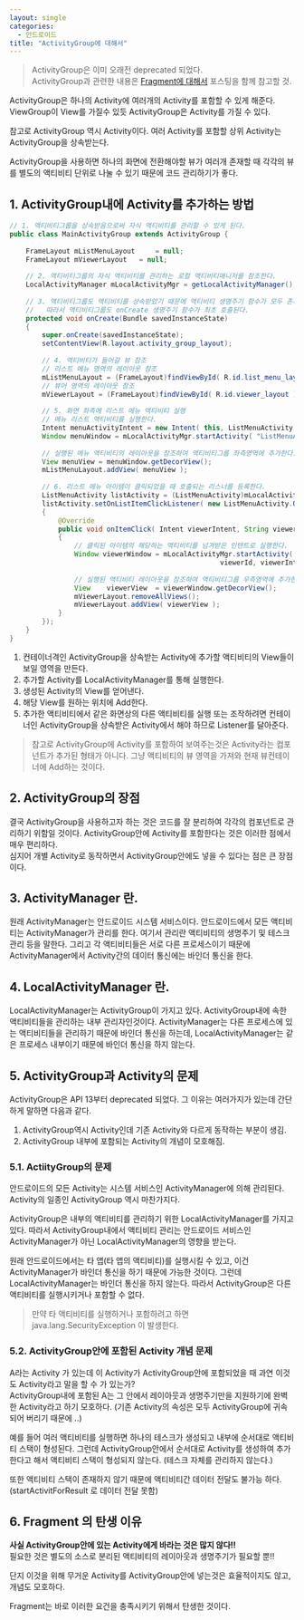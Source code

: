 ```yaml
---
layout: single
categories: 
  - 안드로이드
title: "ActivityGroup에 대해서"
---
```


> ActivityGroup은 이미 오래전 deprecated 되었다. <br>
> ActivityGroup과 관련한 내용은 [Fragment에 대해서](https://kimss1502.github.io/%EC%95%88%EB%93%9C%EB%A1%9C%EC%9D%B4%EB%93%9C/Fragment%EC%97%90-%EB%8C%80%ED%95%B4%EC%84%9C/) 포스팅을 함께 참고할 것.

 ActivityGroup은 하나의 Activity에 여러개의 Activity를 포함할 수 있게 해준다. ViewGroup이 View를 가질수 있듯 ActivityGroup은 Activity를 가질 수 있다. </br>
 
 참고로 ActivityGroup 역시  Activity이다. 여러 Activity를 포함할 상위 Activity는 ActivityGroup을 상속받는다. </br>
 
 ActivityGroup을 사용하면 하나의 화면에 전환해야할 뷰가 여러개 존재할 때 각각의 뷰를 별도의 액티비티 단위로 나눌 수 있기 때문에 코드 관리하기가 좋다.
 

## 1. ActivityGroup내에 Activity를 추가하는 방법
```java
// 1. 액티비티그룹을 상속받음으로써 자식 액티비티를 관리할 수 있게 된다.
public class MainActivityGroup extends ActivityGroup {
 
	FrameLayout mListMenuLayout     = null;
	FrameLayout mViewerLayout   = null;
   
	// 2. 액티비티그룹의 자식 액티비티를 관리하는 로컬 액티비티매니저를 참조한다.
	LocalActivityManager mLocalActivityMgr = getLocalActivityManager();
   
	// 3. 액티비티그룹도 액티비티를 상속받았기 때문에 액티비티 생명주기 함수가 모두 존재한다. 
	//   따라서 액티비티그룹도 onCreate 생명주기 함수가 최초 호출된다.
	protected void onCreate(Bundle savedInstanceState)
	{
	    super.onCreate(savedInstanceState);
	    setContentView(R.layout.activity_group_layout);
	   
	    // 4. 액티비티가 들어갈 뷰 참조
	    // 리스트 메뉴 영역의 레이아웃 참조
	    mListMenuLayout = (FrameLayout)findViewById( R.id.list_menu_layout );
	    // 뷰어 영역의 레이아웃 참조
	    mViewerLayout = (FrameLayout)findViewById( R.id.viewer_layout );
	   
	    // 5. 화면 좌측에 리스트 메뉴 액티비티 실행
	    // 메뉴 리스트 액티비티를 실행한다.
	    Intent menuActivityIntent = new Intent( this, ListMenuActivity.class ); 
	    Window menuWindow = mLocalActivityMgr.startActivity( "ListMenuActivity", menuActivityIntent );
	   
	    // 실행된 메뉴 액티비티의 레이아웃을 참조하여 액티비티그룹 좌측영역에 추가한다.
	    View menuView = menuWindow.getDecorView();
	    mListMenuLayout.addView( menuView );
	
	    // 6. 리스트 메뉴 아이템이 클릭되었을 때 호출되는 리스너를 등록한다.
	    ListMenuActivity listActivity = (ListMenuActivity)mLocalActivityMgr.getActivity( "ListMenuActivity" );
	    listActivity.setOnListItemClickListener( new ListMenuActivity.OnListItemClickListener()
	    {
	        @Override
	        public void onItemClick( Intent viewerIntent, String viewerId )
	        {
	            // 클릭된 아이템의 해당하는 액티비티를 넘겨받은 인텐트로 실행한다.
	            Window viewerWindow = mLocalActivityMgr.startActivity(
	                                                viewerId, viewerIntent );
	           
	            // 실행된 액티비티 레이아웃을 참조하여 액티비티그룹 우측영역에 추가한다.
	            View    viewerView  = viewerWindow.getDecorView();
	            mViewerLayout.removeAllViews();
	            mViewerLayout.addView( viewerView );
	        }
	    });
	}
}

```
    
  1. 컨테이너격인 ActivityGroup을 상속받는 Activity에 추가할 액티비티의 View들이 보일 영역을 만든다. 
  2. 추가할 Activity를 LocalActivityManager를 통해 실행한다. 
  3. 생성된 Activity의 View를 얻어낸다.
  4. 해당 View를 원하는 위치에 Add한다.
  5. 추가한 액티비티에서 같은 화면상의 다른 액티비티를 실행 또는 조작하려면 컨테이너인 ActivityGroup을 상속받은 Activity에서 해야 하므로 Listener를 달아준다.

> 참고로 ActivityGroup에 Activity를 포함하여 보여주는것은 Activity라는 컴포넌트가 추가된 형태가 아니다. 그냥 액티비티의 뷰 영역을 가져와 현재 뷰컨테이너에 Add하는 것이다. 


## 2. ActivityGroup의 장점
 결국 ActivityGroup을 사용하고자 하는 것은 코드를 잘 분리하여 각각의 컴포넌트로 관리하기 위함일 것이다. ActivityGroup안에 Activity를 포함한다는 것은 이러한 점에서 매우 편리하다. </br>
 심지어 개별 Activity로 동작하면서 ActivityGroup안에도 넣을 수 있다는 점은 큰 장점이다.
 
 
## 3. ActivityManager 란.
 원래 ActivityManager는 안드로이드 시스템 서비스이다. 안드로이드에서 모든 액티비티는 ActivityManager가 관리를 한다. 여기서 관리란 액티비티의 생명주기 및 테스크 관리 등을 말한다.
 그리고 각 액티비티들은 서로 다른 프로세스이기 때문에 ActivityManager에서 Activity간의 데이터 통신에는 바인더 통신을 한다. </br>
 
## 4. LocalActivityManager 란.
 LocalActivityManager는 ActivityGroup이 가지고 있다. ActivityGroup내에 속한 액티비티들을 관리하는 내부 관리자인것이다. ActivityManager는 다른 프로세스에 있는 액티비티들을 관리하기 때문에 바인더 통신을 하는데, LocalActivityManager는 같은 프로세스 내부이기 때문에 바인더 통신을 하지 않는다.
 
## 5. ActivityGroup과 Activity의 문제
 ActivityGroup은 API 13부터 deprecated 되었다. 그 이유는 여러가지가 있는데 간단하게 말하면 다음과 같다.
 
 1. ActivityGroup역시 Activity인데 기존 Activity와 다르게 동작하는 부분이 생김.
 2. ActivityGroup 내부에 포함되는 Activity의 개념이 모호해짐.

 
### 5.1. ActiityGroup의 문제
 안드로이드의 모든 Activity는 시스템 서비스인 ActivityManager에 의해 관리된다. Activity의 일종인 ActivityGroup 역시 마찬가지다. </br>
 
 ActivityGroup은 내부의 액티비티를 관리하기 위한 LocalActivityManager를 가지고 있다. 따라서 ActivityGroup내에서 액티비티 관리는 안드로이드 서비스인 ActivityManager가 아닌 LocalActivityManager의 영향을 받는다. </br>
 
 원래 안드로이드에서는 타 앱(타 앱의 액티비티)를 실행시킬 수 있고, 이건 ActivityManager가 바인더 통신을 하기 때문에 가능한 것이다. 그런데 LocalActivityManager는 바인더 통신을 하지 않는다. 따라서 ActivityGroup은 다른 액티비티를 실행시키거나 포함할 수 없다.
 
> 만약 타 액티비티를 실행하거나 포함하려고 하면 java.lang.SecurityException 이 발생한다.

### 5.2. ActivityGroup안에 포함된 Activity 개념 문제
 A라는 Activity 가 있는데 이 Activity가 ActivityGroup안에 포함되었을 때 과연 이것도 Activity라고 말을 할 수 가 있는가? </br>
 ActivityGroup내에 포함된 A는 그 안에서 레이아웃과 생명주기만을 지원하기에 완벽한 Activity라고 하기 모호하다. (기존 Activity의 속성은 모두 ActivityGroup에 귀속되어 버리기 때문에 ..)
 
 예를 들어 여러 액티비티를 실행하면 하나의 테스크가 생성되고 내부에 순서대로 액티비티 스택이 형성된다.
 그런데 ActivityGroup안에서 순서대로 Activity를 생성하여 추가한다고 해서 액티비티 스택이 형성되지 않는다. (테스크 자체를 관리하지 않는다.)
 
 또한 액티비티 스택이 존재하지 않기 때문에 액티비티간 데이터 전달도 불가능 하다. (startActivitForResult 로 데이터 전달 못함)
 

## 6. Fragment 의 탄생 이유 

**사실 ActivityGroup안에 있는 Activity에게 바라는 것은 많지 않다!!** </br>
 필요한 것은 별도의 소스로 분리된 액티비티의 레이아웃과 생명주기가 필요할 뿐!!
 
단지 이것을 위해 무거운 Activity를 ActivityGroup안에 넣는것은 효율적이지도 않고, 개념도 모호하다.  

Fragment는 바로 이러한 요건을 충족시키기 위해서 탄생한 것이다. 

 
 

 